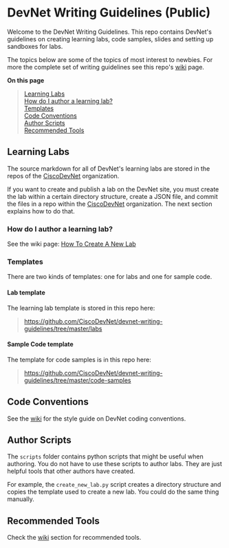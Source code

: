 # DevNet Writing Guidelines (Public)

Welcome to the DevNet Writing Guidelines. This repo contains DevNet's guidelines on creating learning labs, code samples, slides and setting up sandboxes for labs. 

The topics below are some of the topics of most interest to newbies.  For more the complete set of writing guidelines see this repo's [wiki](https://github.com/CiscoDevNet/devnet-writing-guidelines/wiki) page.

<b>On this page</b><br>

> [Learning Labs](#learning-labs)<br>
    [How do I author a learning lab?](#learning-labs)<br>
>   [Templates](#templates)<br>
> [Code Conventions](#code-conventions)<br>
> [Author Scripts](##author-scripts)<br>
> [Recommended Tools](##recommended-tools)<br>

## Learning Labs

The source markdown for all of DevNet's learning labs are stored in the repos of the [CiscoDevNet](https://github.com/CiscoDevNet) organization. 

If you want to create and publish a lab on the DevNet site, you must create the lab within a certain directory structure, create a JSON file, and commit the files in a repo within the [CiscoDevNet](https://github.com/CiscoDevNet) organization. The next section explains how to do that. 

### How do I author a learning lab?

See the wiki page: [How To Create A New Lab](https://github.com/CiscoDevNet/devnet-writing-guidelines/wiki/How-To-Create-A-New-Lab)

### Templates

There are two kinds of templates: one for labs and one for sample code. 

#### Lab template

The learning lab template is stored in this repo here:

> https://github.com/CiscoDevNet/devnet-writing-guidelines/tree/master/labs


#### Sample Code template

The template for code samples is in this repo here:

> https://github.com/CiscoDevNet/devnet-writing-guidelines/tree/master/code-samples

## Code Conventions

See the [wiki](https://github.com/CiscoDevNet/devnet-writing-guidelines/wiki) for the style guide on DevNet coding conventions.


## Author Scripts

The `scripts` folder contains python scripts that might be useful when authoring. You do not have to use these scripts to author labs. They are just helpful tools that other authors have created.

For example, the `create_new_lab.py` script creates a directory structure and copies the template used to create a new lab. You could do the same thing manually.


## Recommended Tools

Check the [wiki](https://github.com/CiscoDevNet/devnet-writing-guidelines/wiki/Tools-to-Write-Learning-Labs) section for recommended tools.
